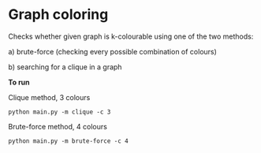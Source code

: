 # Graph coloring

Checks whether given graph is k-colourable using one of the two methods:

a) brute-force (checking every possible combination of colours)

b) searching for a clique in a graph

**To run**

Clique method, 3 colours

`python main.py -m clique -c 3`

Brute-force method, 4 colours

`python main.py -m brute-force -c 4`
